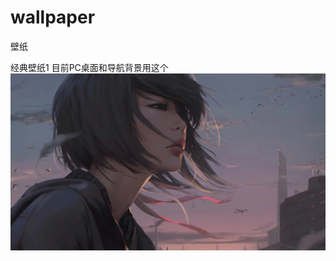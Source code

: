 # wallpaper
壁纸

经典壁纸1 目前PC桌面和导航背景用这个
<img src="https://raw.githubusercontent.com/mickeywaley/wallpaper/refs/heads/main/pc/1.jpg" alt="" border="0" />
